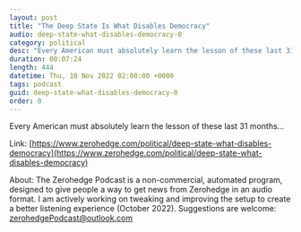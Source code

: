 ```yaml
---
layout: post
title: "The Deep State Is What Disables Democracy"
audio: deep-state-what-disables-democracy-0
category: political
desc: "Every American must absolutely learn the lesson of these last 31 months..."
duration: 00:07:24
length: 444
datetime: Thu, 10 Nov 2022 02:00:00 +0000
tags: podcast
guid: deep-state-what-disables-democracy-0
order: 0
---
```

Every American must absolutely learn the lesson of these last 31 months...

Link: [https://www.zerohedge.com/political/deep-state-what-disables-democracy](https://www.zerohedge.com/political/deep-state-what-disables-democracy)

About: The Zerohedge Podcast is a non-commercial, automated program, designed to give people a way to get news from Zerohedge in an audio format.  I am actively working on tweaking and improving the setup to create a better listening experience (October 2022).  Suggestions are welcome: [zerohedgePodcast@outlook.com](mailto:zerohedgePodcast@outlook.com)